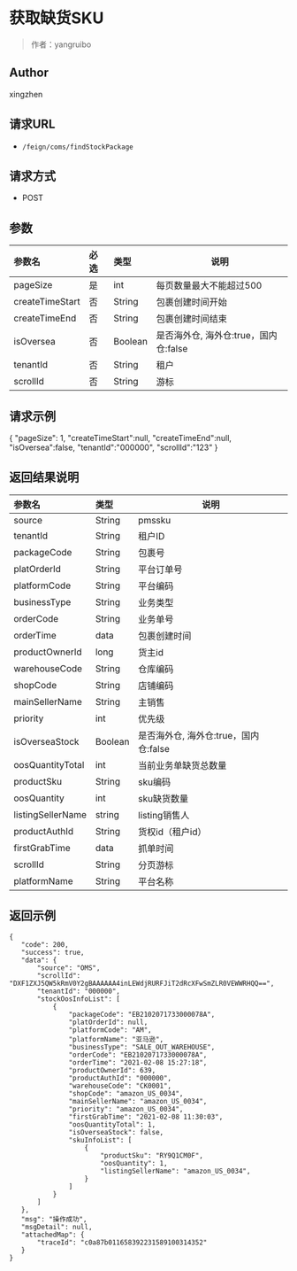 # 获取缺货SKU

> 作者：yangruibo

## Author
xingzhen

## 请求URL

- ` /feign/coms/findStockPackage `

## 请求方式

- POST

## 参数

|参数名|必选|类型|说明|
|:----    |:---|:----- |-----   |
|pageSize |是  |int |每页数量最大不能超过500 |
|createTimeStart |否  |String |包裹创建时间开始 |
|createTimeEnd | 否  |String |包裹创建时间结束 |
|isOversea | 否  |Boolean |是否海外仓, 海外仓:true，国内仓:false   |
|tenantId | 否  |String |租户 |
|scrollId | 否  |String |游标 |


## 请求示例
{
    "pageSize": 1,
    "createTimeStart":null,
    "createTimeEnd":null,
    "isOversea":false,
    "tenantId":"000000",
 	"scrollId":"123"
}

## 返回结果说明

|参数名|类型|说明|
|:-----  |:-----|-----       
|source |String |pmssku   |
|tenantId |String |租户ID   |
|packageCode |String |包裹号   |
|platOrderId |String |平台订单号   |
|platformCode |String |平台编码   |
|businessType |String |业务类型   |
|orderCode |String |业务单号   |
|orderTime |data |包裹创建时间   |
|productOwnerId |long |货主id   |
|warehouseCode |String |仓库编码   |
|shopCode |String |店铺编码   |
|mainSellerName |String |主销售   |
|priority |int |优先级   |
|isOverseaStock |Boolean |是否海外仓, 海外仓:true，国内仓:false   |
|oosQuantityTotal |int |当前业务单缺货总数量   |
|productSku |String |sku编码   |
|oosQuantity |int |sku缺货数量   |
|listingSellerName |string |listing销售人   |
|productAuthId |String |货权id（租户id）   |
|firstGrabTime |data |抓单时间   |
|scrollId |String |分页游标   |
|platformName |String |平台名称   |

## 返回示例 

 ``` 
{
    "code": 200,
    "success": true,
    "data": {
        "source": "OMS",
        "scrollId": "DXF1ZXJ5QW5kRmV0Y2gBAAAAAA4inLEWdjRURFJiT2dRcXFwSmZLR0VEWWRHQQ==",
		"tenantId": "000000",
        "stockOosInfoList": [
            {
                "packageCode": "EB2102071733000078A",
                "platOrderId": null,
                "platformCode": "AM",
                "platformName": "亚马逊",
                "businessType": "SALE_OUT_WAREHOUSE",
                "orderCode": "EB2102071733000078A",
                "orderTime": "2021-02-08 15:27:18",
                "productOwnerId": 639,
                "productAuthId": "000000",
                "warehouseCode": "CK0001",
                "shopCode": "amazon_US_0034",
				"mainSellerName": "amazon_US_0034",
				"priority": "amazon_US_0034",
                "firstGrabTime": "2021-02-08 11:30:03",
                "oosQuantityTotal": 1,
                "isOverseaStock": false,
                "skuInfoList": [
                    {
                        "productSku": "RY9Q1CM0F",
                        "oosQuantity": 1,
						"listingSellerName": "amazon_US_0034",
                    }
                ]
            }
        ]
    },
    "msg": "操作成功",
    "msgDetail": null,
    "attachedMap": {
        "traceId": "c0a87b011658392231589100314352"
    }
}

 ```